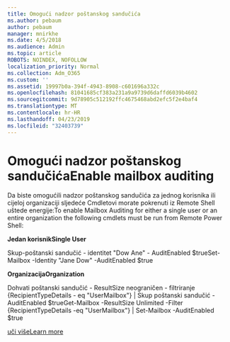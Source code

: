 ```yaml
---
title: Omogući nadzor poštanskog sandučića
ms.author: pebaum
author: pebaum
manager: mnirkhe
ms.date: 4/5/2018
ms.audience: Admin
ms.topic: article
ROBOTS: NOINDEX, NOFOLLOW
localization_priority: Normal
ms.collection: Adm_O365
ms.custom: ''
ms.assetid: 19997b0a-394f-4943-8908-c601696a332c
ms.openlocfilehash: 81041685cf383a231a9a9739d6daffd6039b4602
ms.sourcegitcommit: 9d78905c512192ffc4675468abd2efc5f2e4baf4
ms.translationtype: MT
ms.contentlocale: hr-HR
ms.lasthandoff: 04/23/2019
ms.locfileid: "32403739"
---
```

# <a name="enable-mailbox-auditing"></a><span data-ttu-id="8ab9b-102">Omogući nadzor poštanskog sandučića</span><span class="sxs-lookup"><span data-stu-id="8ab9b-102">Enable mailbox auditing</span></span>

<span data-ttu-id="8ab9b-103">Da biste omogućili nadzor poštanskog sandučića za jednog korisnika ili cijeloj organizaciji sljedeće Cmdletovi morate pokrenuti iz Remote Shell uštede energije:</span><span class="sxs-lookup"><span data-stu-id="8ab9b-103">To enable Mailbox Auditing for either a single user or an entire organization the following cmdlets must be run from Remote Power Shell:</span></span>
  
 <span data-ttu-id="8ab9b-104">**Jedan korisnik**</span><span class="sxs-lookup"><span data-stu-id="8ab9b-104">**Single User**</span></span>
  
<span data-ttu-id="8ab9b-105">Skup-poštanski sandučić - identitet "Dow Ane" - AuditEnabled $true</span><span class="sxs-lookup"><span data-stu-id="8ab9b-105">Set-Mailbox -Identity "Jane Dow" -AuditEnabled $true</span></span>
  
 <span data-ttu-id="8ab9b-106">**Organizacija**</span><span class="sxs-lookup"><span data-stu-id="8ab9b-106">**Organization**</span></span>
  
<span data-ttu-id="8ab9b-107">Dohvati poštanski sandučić - ResultSize neograničen - filtriranje {RecipientTypeDetails - eq "UserMailbox"} | Skup poštanski sandučić - AuditEnabled $true</span><span class="sxs-lookup"><span data-stu-id="8ab9b-107">Get-Mailbox -ResultSize Unlimited -Filter {RecipientTypeDetails -eq "UserMailbox"} | Set-Mailbox -AuditEnabled $true</span></span>
  
[<span data-ttu-id="8ab9b-108">uči više</span><span class="sxs-lookup"><span data-stu-id="8ab9b-108">Learn more</span></span>](https://support.office.com/article/aaca8987-5b62-458b-9882-c28476a66918)
  

